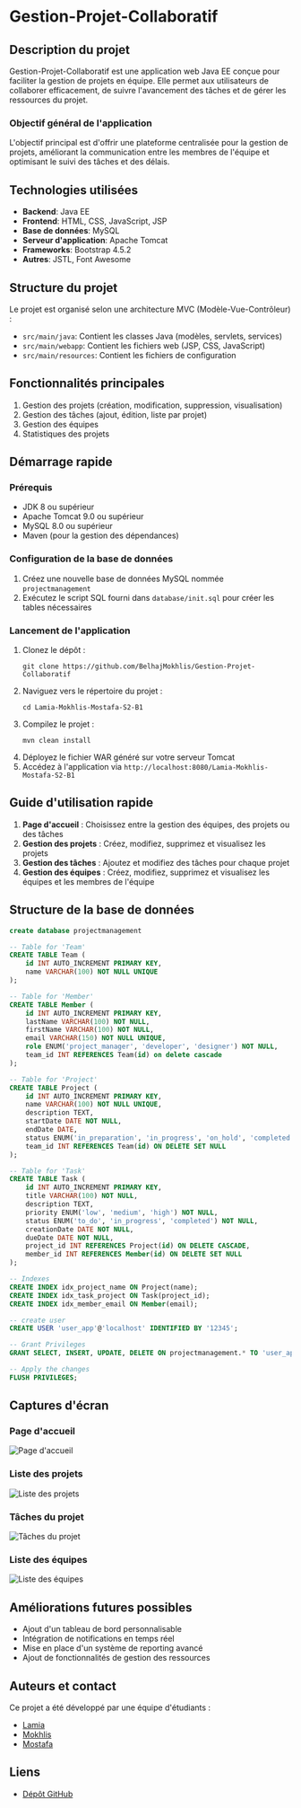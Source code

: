 # Gestion-Projet-Collaboratif

## Description du projet
Gestion-Projet-Collaboratif est une application web Java EE conçue pour faciliter la gestion de projets en équipe. Elle permet aux utilisateurs de collaborer efficacement, de suivre l'avancement des tâches et de gérer les ressources du projet.

### Objectif général de l'application
L'objectif principal est d'offrir une plateforme centralisée pour la gestion de projets, améliorant la communication entre les membres de l'équipe et optimisant le suivi des tâches et des délais.

## Technologies utilisées
- **Backend**: Java EE
- **Frontend**: HTML, CSS, JavaScript, JSP
- **Base de données**: MySQL
- **Serveur d'application**: Apache Tomcat
- **Frameworks**: Bootstrap 4.5.2
- **Autres**: JSTL, Font Awesome

## Structure du projet
Le projet est organisé selon une architecture MVC (Modèle-Vue-Contrôleur) :
- `src/main/java`: Contient les classes Java (modèles, servlets, services)
- `src/main/webapp`: Contient les fichiers web (JSP, CSS, JavaScript)
- `src/main/resources`: Contient les fichiers de configuration

## Fonctionnalités principales
1. Gestion des projets (création, modification, suppression, visualisation)
2. Gestion des tâches (ajout, édition, liste par projet)
3. Gestion des équipes
4. Statistiques des projets

## Démarrage rapide

### Prérequis
- JDK 8 ou supérieur
- Apache Tomcat 9.0 ou supérieur
- MySQL 8.0 ou supérieur
- Maven (pour la gestion des dépendances)

### Configuration de la base de données
1. Créez une nouvelle base de données MySQL nommée `projectmanagement`
2. Exécutez le script SQL fourni dans `database/init.sql` pour créer les tables nécessaires

### Lancement de l'application
1. Clonez le dépôt :
   ```
   git clone https://github.com/BelhajMokhlis/Gestion-Projet-Collaboratif
   ```
2. Naviguez vers le répertoire du projet :
   ```
   cd Lamia-Mokhlis-Mostafa-S2-B1
   ```
3. Compilez le projet :
   ```
   mvn clean install
   ```
4. Déployez le fichier WAR généré sur votre serveur Tomcat
5. Accédez à l'application via `http://localhost:8080/Lamia-Mokhlis-Mostafa-S2-B1`

## Guide d'utilisation rapide
1. **Page d'accueil** : Choisissez entre la gestion des équipes, des projets ou des tâches
2. **Gestion des projets** : Créez, modifiez, supprimez et visualisez les projets
3. **Gestion des tâches** : Ajoutez et modifiez des tâches pour chaque projet
4. **Gestion des équipes** : Créez, modifiez, supprimez et visualisez les équipes et les membres de l'équipe

## Structure de la base de données

```sql
create database projectmanagement

-- Table for 'Team'
CREATE TABLE Team (
    id INT AUTO_INCREMENT PRIMARY KEY,
    name VARCHAR(100) NOT NULL UNIQUE
);

-- Table for 'Member'
CREATE TABLE Member (
    id INT AUTO_INCREMENT PRIMARY KEY,
    lastName VARCHAR(100) NOT NULL,
    firstName VARCHAR(100) NOT NULL,
    email VARCHAR(150) NOT NULL UNIQUE,
    role ENUM('project_manager', 'developer', 'designer') NOT NULL,
    team_id INT REFERENCES Team(id) on delete cascade
);

-- Table for 'Project'
CREATE TABLE Project (
    id INT AUTO_INCREMENT PRIMARY KEY,
    name VARCHAR(100) NOT NULL UNIQUE,
    description TEXT,
    startDate DATE NOT NULL,
    endDate DATE,
    status ENUM('in_preparation', 'in_progress', 'on_hold', 'completed', 'canceled') NOT NULL,
    team_id INT REFERENCES Team(id) ON DELETE SET NULL
);

-- Table for 'Task'
CREATE TABLE Task (
    id INT AUTO_INCREMENT PRIMARY KEY,
    title VARCHAR(100) NOT NULL,
    description TEXT,
    priority ENUM('low', 'medium', 'high') NOT NULL,
    status ENUM('to_do', 'in_progress', 'completed') NOT NULL,
    creationDate DATE NOT NULL,
    dueDate DATE NOT NULL,
    project_id INT REFERENCES Project(id) ON DELETE CASCADE,
    member_id INT REFERENCES Member(id) ON DELETE SET NULL
);

-- Indexes
CREATE INDEX idx_project_name ON Project(name);
CREATE INDEX idx_task_project ON Task(project_id);
CREATE INDEX idx_member_email ON Member(email);

-- create user
CREATE USER 'user_app'@'localhost' IDENTIFIED BY '12345';

-- Grant Privileges
GRANT SELECT, INSERT, UPDATE, DELETE ON projectmanagement.* TO 'user_app'@'localhost';

-- Apply the changes
FLUSH PRIVILEGES;

```

## Captures d'écran


### Page d'accueil
![Page d'accueil](https://raw.githubusercontent.com/BelhajMokhlis/Gestion-Projet-Collaboratif/refs/heads/main/captures/Home.png)

### Liste des projets
![Liste des projets](https://raw.githubusercontent.com/BelhajMokhlis/Gestion-Projet-Collaboratif/refs/heads/main/captures/ProjectList.png)

### Tâches du projet
![Tâches du projet](https://raw.githubusercontent.com/BelhajMokhlis/Gestion-Projet-Collaboratif/refs/heads/main/captures/ProjectTasks.png)

### Liste des équipes
![Liste des équipes](https://raw.githubusercontent.com/BelhajMokhlis/Gestion-Projet-Collaboratif/refs/heads/main/captures/TeamsList.png)

## Améliorations futures possibles
- Ajout d'un tableau de bord personnalisable
- Intégration de notifications en temps réel
- Mise en place d'un système de reporting avancé
- Ajout de fonctionnalités de gestion des ressources

## Auteurs et contact
Ce projet a été développé par une équipe d'étudiants :

- [Lamia](https://github.com/TERMOUSSI-LAMIAA)
- [Mokhlis](https://github.com/BelhajMokhlis)
- [Mostafa](https://github.com/MesVortex)

## Liens
- [Dépôt GitHub](https://github.com/BelhajMokhlis/Gestion-Projet-Collaboratif)



